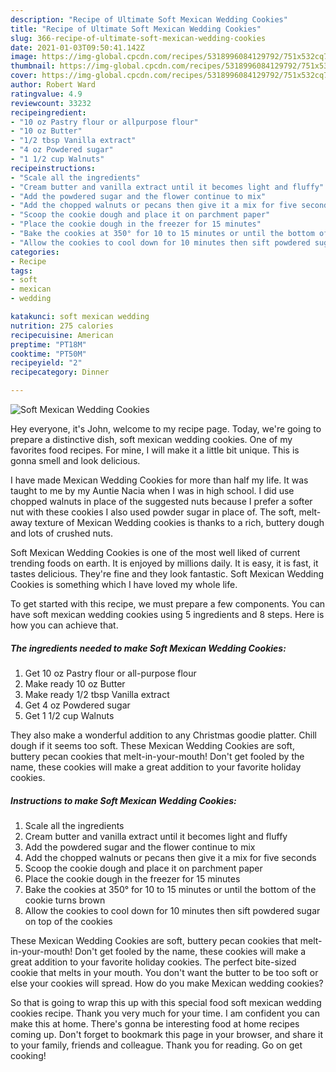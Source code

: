 ```yaml
---
description: "Recipe of Ultimate Soft Mexican Wedding Cookies"
title: "Recipe of Ultimate Soft Mexican Wedding Cookies"
slug: 366-recipe-of-ultimate-soft-mexican-wedding-cookies
date: 2021-01-03T09:50:41.142Z
image: https://img-global.cpcdn.com/recipes/5318996084129792/751x532cq70/soft-mexican-wedding-cookies-recipe-main-photo.jpg
thumbnail: https://img-global.cpcdn.com/recipes/5318996084129792/751x532cq70/soft-mexican-wedding-cookies-recipe-main-photo.jpg
cover: https://img-global.cpcdn.com/recipes/5318996084129792/751x532cq70/soft-mexican-wedding-cookies-recipe-main-photo.jpg
author: Robert Ward
ratingvalue: 4.9
reviewcount: 33232
recipeingredient:
- "10 oz Pastry flour or allpurpose flour"
- "10 oz Butter"
- "1/2 tbsp Vanilla extract"
- "4 oz Powdered sugar"
- "1 1/2 cup Walnuts"
recipeinstructions:
- "Scale all the ingredients"
- "Cream butter and vanilla extract until it becomes light and fluffy"
- "Add the powdered sugar and the flower continue to mix"
- "Add the chopped walnuts or pecans then give it a mix for five seconds"
- "Scoop the cookie dough and place it on parchment paper"
- "Place the cookie dough in the freezer for 15 minutes"
- "Bake the cookies at 350° for 10 to 15 minutes or until the bottom of the cookie turns brown"
- "Allow the cookies to cool down for 10 minutes then sift powdered sugar on top of the cookies"
categories:
- Recipe
tags:
- soft
- mexican
- wedding

katakunci: soft mexican wedding 
nutrition: 275 calories
recipecuisine: American
preptime: "PT18M"
cooktime: "PT50M"
recipeyield: "2"
recipecategory: Dinner

---
```



![Soft Mexican Wedding Cookies](https://img-global.cpcdn.com/recipes/5318996084129792/751x532cq70/soft-mexican-wedding-cookies-recipe-main-photo.jpg)

Hey everyone, it's John, welcome to my recipe page. Today, we're going to prepare a distinctive dish, soft mexican wedding cookies. One of my favorites food recipes. For mine, I will make it a little bit unique. This is gonna smell and look delicious.

I have made Mexican Wedding Cookies for more than half my life. It was taught to me by my Auntie Nacia when I was in high school. I did use chopped walnuts in place of the suggested nuts because I prefer a softer nut with these cookies I also used powder sugar in place of. The soft, melt-away texture of Mexican Wedding cookies is thanks to a rich, buttery dough and lots of crushed nuts.

Soft Mexican Wedding Cookies is one of the most well liked of current trending foods on earth. It is enjoyed by millions daily. It is easy, it is fast, it tastes delicious. They're fine and they look fantastic. Soft Mexican Wedding Cookies is something which I have loved my whole life.


To get started with this recipe, we must prepare a few components. You can have soft mexican wedding cookies using 5 ingredients and 8 steps. Here is how you can achieve that.

<!--inarticleads1-->

##### The ingredients needed to make Soft Mexican Wedding Cookies:

1. Get 10 oz Pastry flour or all-purpose flour
1. Make ready 10 oz Butter
1. Make ready 1/2 tbsp Vanilla extract
1. Get 4 oz Powdered sugar
1. Get 1 1/2 cup Walnuts


They also make a wonderful addition to any Christmas goodie platter. Chill dough if it seems too soft. These Mexican Wedding Cookies are soft, buttery pecan cookies that melt-in-your-mouth! Don&#39;t get fooled by the name, these cookies will make a great addition to your favorite holiday cookies. 

<!--inarticleads2-->

##### Instructions to make Soft Mexican Wedding Cookies:

1. Scale all the ingredients
1. Cream butter and vanilla extract until it becomes light and fluffy
1. Add the powdered sugar and the flower continue to mix
1. Add the chopped walnuts or pecans then give it a mix for five seconds
1. Scoop the cookie dough and place it on parchment paper
1. Place the cookie dough in the freezer for 15 minutes
1. Bake the cookies at 350° for 10 to 15 minutes or until the bottom of the cookie turns brown
1. Allow the cookies to cool down for 10 minutes then sift powdered sugar on top of the cookies


These Mexican Wedding Cookies are soft, buttery pecan cookies that melt-in-your-mouth! Don&#39;t get fooled by the name, these cookies will make a great addition to your favorite holiday cookies. The perfect bite-sized cookie that melts in your mouth. You don&#39;t want the butter to be too soft or else your cookies will spread. How do you make Mexican wedding cookies? 

So that is going to wrap this up with this special food soft mexican wedding cookies recipe. Thank you very much for your time. I am confident you can make this at home. There's gonna be interesting food at home recipes coming up. Don't forget to bookmark this page in your browser, and share it to your family, friends and colleague. Thank you for reading. Go on get cooking!
